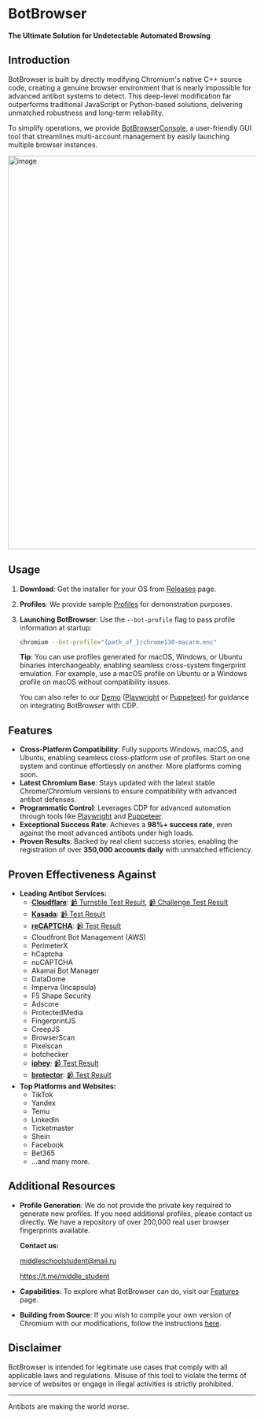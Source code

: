 # BotBrowser

**The Ultimate Solution for Undetectable Automated Browsing**

## Introduction

BotBrowser is built by directly modifying Chromium's native C++ source code, creating a genuine browser environment that is nearly impossible for advanced antibot systems to detect. This deep-level modification far outperforms traditional JavaScript or Python-based solutions, delivering unmatched robustness and long-term reliability.

To simplify operations, we provide [BotBrowserConsole](https://github.com/MiddleSchoolStudent/BotBrowser-Console), a user-friendly GUI tool that streamlines multi-account management by easily launching multiple browser instances.

<img width="800" alt="image" src="https://github.com/user-attachments/assets/e9c0b656-83b0-4be5-986e-d4bc3c04b4b5">


## Usage

1. **Download**: Get the installer for your OS from [Releases](https://github.com/MiddleSchoolStudent/BotBrowser/releases) page.
2. **Profiles**: We provide sample [Profiles](profiles) for demonstration purposes.
3. **Launching BotBrowser**: Use the `--bot-profile` flag to pass profile information at startup:

   ```bash
   chromium --bot-profile="{path_of_}/chrome130-macarm.enc"
   ```

    **Tip**: You can use profiles generated for macOS, Windows, or Ubuntu binaries interchangeably, enabling seamless cross-system fingerprint emulation. For example, use a macOS profile on Ubuntu or a Windows profile on macOS without compatibility issues.

    You can also refer to our [Demo](demo) ([Playwright](demo/playwright) or [Puppeteer](demo/puppeteer)) for guidance on integrating BotBrowser with CDP.


## Features

- **Cross-Platform Compatibility**: Fully supports Windows, macOS, and Ubuntu, enabling seamless cross-platform use of profiles. Start on one system and continue effortlessly on another. More platforms coming soon.
- **Latest Chromium Base**: Stays updated with the latest stable Chrome/Chromium versions to ensure compatibility with advanced antibot defenses.
- **Programmatic Control**: Leverages CDP for advanced automation through tools like [Playwright](demo/playwright) and [Puppeteer](demo/puppeteer).
- **Exceptional Success Rate**: Achieves a **98%+ success rate**, even against the most advanced antibots under high loads.
- **Proven Results**: Backed by real client success stories, enabling the registration of over **350,000 accounts daily** with unmatched efficiency.

## Proven Effectiveness Against

- **Leading Antibot Services:**
  - **[Cloudflare](tests/tests/antibots/cloudflare.spec.ts)**: [📹 Turnstile Test Result](tests/test-results/cloudflare-test-Cloudflare-turnstile-BotBrowser-antibots/video.webm), [📹 Challenge Test Result](tests/test-results/cloudflare-test-Cloudflare-challenge-BotBrowser-antibots/video.webm)
  - **[Kasada](tests/tests/antibots/kasada.spec.ts)**: [📹 Test Result](tests/test-results/kasada-test-Kasada-BotBrowser-antibots/video.webm)
  - **[reCAPTCHA](tests/tests/antibots/recaptcha.spec.ts)**: [📹 Test Result](tests/test-results/recaptcha-test-reCAPTCHA-v3-on-antcpt-BotBrowser-antibots/video.webm)
  - Cloudfront Bot Management (AWS)
  - PerimeterX
  - hCaptcha
  - nuCAPTCHA
  - Akamai Bot Manager
  - DataDome
  - Imperva (Incapsula)
  - F5 Shape Security
  - Adscore
  - ProtectedMedia
  - FingerprintJS
  - CreepJS
  - BrowserScan
  - Pixelscan
  - botchecker
  - **[iphey](tests/tests/antibots/iphey.spec.ts)**: [📹 Test Result](tests/test-results/iphey-test-iphey-BotBrowser-antibots/video.webm)
  - **[brotector](tests/tests/antibots/brotector.spec.ts)**: [📹 Test Result](tests/test-results/brotector-test-Brotector-BotBrowser-antibots/video.webm)
- **Top Platforms and Websites:**
  - TikTok
  - Yandex
  - Temu
  - LinkedIn
  - Ticketmaster
  - Shein
  - Facebook
  - Bet365
  - ...and many more.


## Additional Resources

- **Profile Generation**: We do not provide the private key required to generate new profiles. If you need additional profiles, please contact us directly. We have a repository of over 200,000 real user browser fingerprints available.

  **Contact us:**

  middleschoolstudent@mail.ru

  https://t.me/middle_student

- **Capabilities**: To explore what BotBrowser can do, visit our [Features](profiles#features) page.
- **Building from Source**: If you wish to compile your own version of Chromium with our modifications, follow the instructions [here](build).

## Disclaimer

BotBrowser is intended for legitimate use cases that comply with all applicable laws and regulations. Misuse of this tool to violate the terms of service of websites or engage in illegal activities is strictly prohibited.

---

Antibots are making the world worse.
